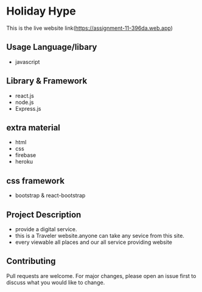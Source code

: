 # Holiday Hype

This is the live website link(https://assignment-11-396da.web.app)

## Usage Language/libary
- javascript

## Library & Framework
- react.js
- node.js
- Express.js



## extra material
- html
- css
- firebase
- heroku

## css framework
- bootstrap & react-bootstrap

## Project Description
- provide a digital service.
- this is a Traveler website.anyone can take any sevice from this site.
- every viewable all places and our all service providing website

## Contributing
Pull requests are welcome. For major changes, please open an issue first to discuss what you would like to change.
